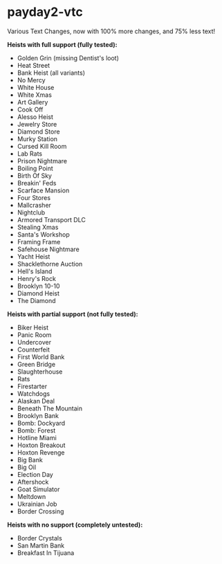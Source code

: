 # payday2-vtc
Various Text Changes, now with 100% more changes, and 75% less text!

**Heists with full support (fully tested):**  
- Golden Grin (missing Dentist's loot)  
- Heat Street  
- Bank Heist (all variants)  
- No Mercy  
- White House  
- White Xmas  
- Art Gallery  
- Cook Off  
- Alesso Heist  
- Jewelry Store  
- Diamond Store  
- Murky Station  
- Cursed Kill Room  
- Lab Rats  
- Prison Nightmare  
- Boiling Point  
- Birth Of Sky  
- Breakin' Feds  
- Scarface Mansion  
- Four Stores  
- Mallcrasher  
- Nightclub  
- Armored Transport DLC  
- Stealing Xmas  
- Santa's Workshop  
- Framing Frame  
- Safehouse Nightmare  
- Yacht Heist  
- Shacklethorne Auction  
- Hell's Island  
- Henry's Rock  
- Brooklyn 10-10  
- Diamond Heist  
- The Diamond  

**Heists with partial support (not fully tested):**
- Biker Heist  
- Panic Room  
- Undercover  
- Counterfeit  
- First World Bank   
- Green Bridge  
- Slaughterhouse  
- Rats  
- Firestarter  
- Watchdogs  
- Alaskan Deal  
- Beneath The Mountain  
- Brooklyn Bank  
- Bomb: Dockyard  
- Bomb: Forest  
- Hotline Miami  
- Hoxton Breakout  
- Hoxton Revenge  
- Big Bank  
- Big Oil  
- Election Day  
- Aftershock  
- Goat Simulator  
- Meltdown  
- Ukrainian Job  
- Border Crossing  

**Heists with no support (completely untested):**
- Border Crystals  
- San Martin Bank  
- Breakfast In Tijuana  
